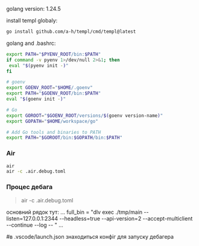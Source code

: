 golang version: 1.24.5


install templ globaly:

```sh
go install github.com/a-h/templ/cmd/templ@latest
```

golang and .bashrc:

```sh
export PATH="$PYENV_ROOT/bin:$PATH"
if command -v pyenv 1>/dev/null 2>&1; then
 eval "$(pyenv init -)"
fi

# goenv
export GOENV_ROOT="$HOME/.goenv"
export PATH="$GOENV_ROOT/bin:$PATH"
eval "$(goenv init -)"

# Go
export GOROOT="$GOENV_ROOT/versions/$(goenv version-name)"
export GOPATH="$HOME/workspace/go"

# Add Go tools and binaries to PATH
export PATH="$GOROOT/bin:$GOPATH/bin:$PATH"

```

### Air

```sh
air
air -c .air.debug.toml
```

### Процес дебага

> air -c .air.debug.toml

основний рядок тут:
...
full_bin = "dlv exec ./tmp/main --listen=127.0.0.1:2344 --headless=true --api-version=2 --accept-multiclient --continue --log -- "
...

#в .vscode/launch.json знаходиться конфіг для запуску дебагера
